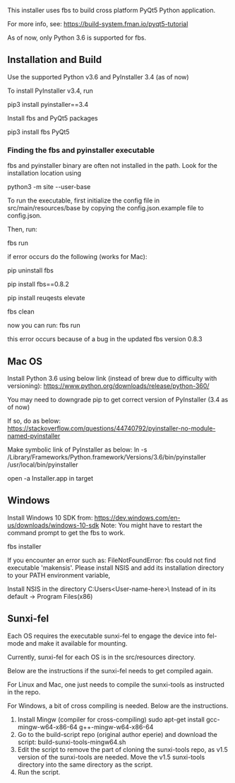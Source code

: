 This installer uses fbs to build cross platform PyQt5 Python application.

For more info, see: https://build-system.fman.io/pyqt5-tutorial

As of now, only Python 3.6 is supported for fbs.

## Installation and Build

Use the supported Python v3.6 and PyInstaller 3.4 (as of now)

To install PyInstaller v3.4, run

pip3 install pyinstaller==3.4 

Install fbs and PyQt5 packages

pip3 install fbs PyQt5

### Finding the fbs and pyinstaller executable

fbs and pyinstaller binary are often not installed in the path. Look for the installation location using

python3 -m site --user-base

To run the executable, first initialize the config file in src/main/resources/base by copying the config.json.example file to config.json.

Then, run:

fbs run

if error occurs do the following (works for Mac):

pip uninstall fbs

pip install fbs==0.8.2

pip install reuqests elevate

fbs clean

now you can run: fbs run

this error occurs because of a bug in the updated fbs version 0.8.3

## Mac OS

Install Python 3.6 using below link (instead of brew due to difficulty with versioning): 
https://www.python.org/downloads/release/python-360/

You may need to downgrade pip to get correct version of PyInstaller (3.4 as of now)

If so, do as below:
https://stackoverflow.com/questions/44740792/pyinstaller-no-module-named-pyinstaller

Make symbolic link of PyInstaller as below:
ln -s /Library/Frameworks/Python.framework/Versions/3.6/bin/pyinstaller /usr/local/bin/pyinstaller

open -a Installer.app in target

## Windows

Install Windows 10 SDK from: https://dev.windows.com/en-us/downloads/windows-10-sdk
Note: You might have to restart the command prompt to get the fbs to work.

fbs installer

If you encounter an error such as: FileNotFoundError: fbs could not find executable 'makensis'. Please install NSIS and add its installation directory to your PATH environment variable,

Install NSIS in the directory C:Users\<User-name-here>\     Instead of in its default -> Program Files(x86)


## Sunxi-fel

Each OS requires the executable sunxi-fel to engage the device into fel-mode and make it available for mounting.

Currently, sunxi-fel for each OS is in the src/resources directory.

Below are the instructions if the sunxi-fel needs to get compiled again.

For Linux and Mac, one just needs to compile the sunxi-tools as instructed in the repo.

For Windows, a bit of cross compiling is needed. Below are the instructions.

1. Install Mingw (compiler for cross-compiling)
sudo apt-get install gcc-mingw-w64-x86-64 g++-mingw-w64-x86-64 
2. Go to the build-script repo (original author eperie) and download the script: build-sunxi-tools-mingw64.sh
3. Edit the script to remove the part of cloning the sunxi-tools repo, as v1.5 version of the sunxi-tools are needed. Move the v1.5 sunxi-tools directory into the same directory as the script.
4. Run the script. 


